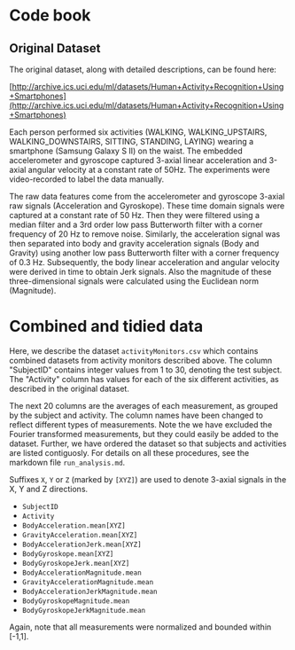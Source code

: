 # Code book

## Original Dataset
The original dataset, along with detailed descriptions, can be found here:

[http://archive.ics.uci.edu/ml/datasets/Human+Activity+Recognition+Using+Smartphones](http://archive.ics.uci.edu/ml/datasets/Human+Activity+Recognition+Using+Smartphones)

Each person performed six activities (WALKING, WALKING_UPSTAIRS, WALKING_DOWNSTAIRS, SITTING, STANDING, LAYING) wearing a smartphone (Samsung Galaxy S II) on the waist. The embedded accelerometer and gyroscope captured 3-axial linear acceleration and 3-axial angular velocity at a constant rate of 50Hz. The experiments were video-recorded to label the data manually.

The raw data features come from the accelerometer and gyroscope 3-axial raw signals (Acceleration and Gyroskope). These time domain signals were captured at a constant rate of 50 Hz. Then they were filtered using a median filter and a 3rd order low pass Butterworth filter with a corner frequency of 20 Hz to remove noise. Similarly, the acceleration signal was then separated into body and gravity acceleration signals (Body and Gravity) using another low pass Butterworth filter with a corner frequency of 0.3 Hz. Subsequently, the body linear acceleration and angular velocity were derived in time to obtain Jerk signals. Also the magnitude of these three-dimensional signals were calculated using the Euclidean norm (Magnitude). 

# Combined and tidied data

Here, we describe the dataset `activityMonitors.csv` which contains combined datasets from activity monitors described above. The column "SubjectID" contains integer values from 1 to 30, denoting the test subject. The "Activity" column has values for each of the six different activities, as described in the original dataset.

The next 20 columns are the averages of each measurement, as grouped by the subject and activity. The column names have been changed to reflect different types of measurements. Note the we have excluded the Fourier transformed measurements, but they could easily be added to the dataset. Further, we have ordered the dataset so that subjects and activities are listed contiguosly. For details on all these procedures, see the markdown file `run_analysis.md`.

Suffixes `X`, `Y` or `Z` (marked by `[XYZ]`) are used to denote 3-axial signals in the X, Y and Z directions.

* `SubjectID`
* `Activity`
* `BodyAcceleration.mean[XYZ]`
* `GravityAcceleration.mean[XYZ]`
* `BodyAccelerationJerk.mean[XYZ]`
* `BodyGyroskope.mean[XYZ]`
* `BodyGyroskopeJerk.mean[XYZ]`
* `BodyAccelerationMagnitude.mean`
* `GravityAccelerationMagnitude.mean`
* `BodyAccelerationJerkMagnitude.mean`
* `BodyGyroskopeMagnitude.mean`
* `BodyGyroskopeJerkMagnitude.mean`

Again, note that all measurements were normalized and bounded within [-1,1].